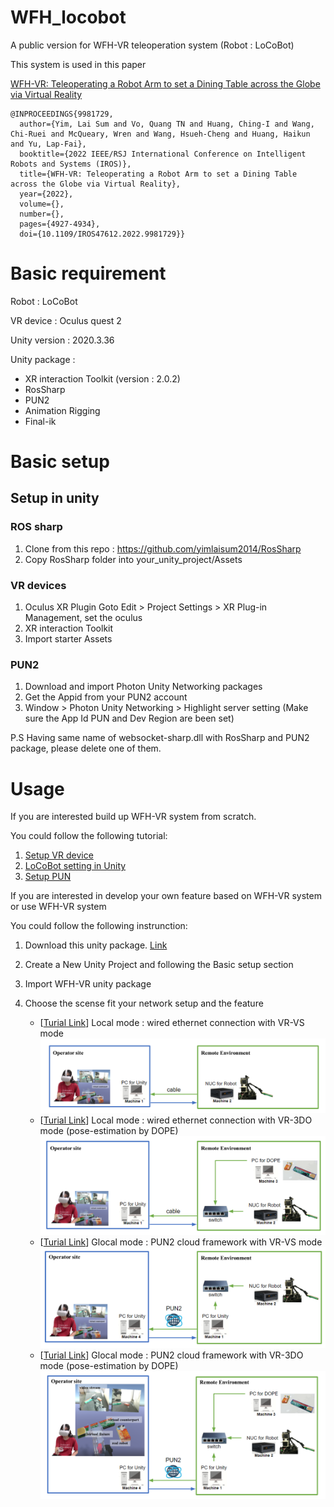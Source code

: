# WFH_locobot
A public version for WFH-VR teleoperation system (Robot : LoCoBot)

This system is used in this paper 

[WFH-VR: Teleoperating a Robot Arm to set a Dining Table across the Globe via Virtual Reality](https://ieeexplore.ieee.org/stamp/stamp.jsp?tp=&arnumber=9981729)

```
@INPROCEEDINGS{9981729,
  author={Yim, Lai Sum and Vo, Quang TN and Huang, Ching-I and Wang, Chi-Ruei and McQueary, Wren and Wang, Hsueh-Cheng and Huang, Haikun and Yu, Lap-Fai},
  booktitle={2022 IEEE/RSJ International Conference on Intelligent Robots and Systems (IROS)}, 
  title={WFH-VR: Teleoperating a Robot Arm to set a Dining Table across the Globe via Virtual Reality}, 
  year={2022},
  volume={},
  number={},
  pages={4927-4934},
  doi={10.1109/IROS47612.2022.9981729}}
```

# Basic requirement 
Robot : LoCoBot

VR device : Oculus quest 2

Unity version : 2020.3.36

Unity package : 
- XR interaction Toolkit (version : 2.0.2)
- RosSharp 
- PUN2
- Animation Rigging
- Final-ik 

# Basic setup

##  Setup in unity
### ROS sharp
1. Clone from this repo : https://github.com/yimlaisum2014/RosSharp
2. Copy RosSharp folder into your_unity_project/Assets

### VR devices
1. Oculus XR Plugin
Goto Edit > Project Settings > XR Plug-in Management, set the oculus 
2. XR interaction Toolkit 
3. Import starter Assets

### PUN2
1. Download and import Photon Unity Networking packages
2. Get the Appid from your PUN2 account
3. Window >  Photon Unity Networking > Highlight server setting (Make sure the App Id PUN and Dev Region are been set)

P.S Having same name of websocket-sharp.dll with RosSharp and PUN2 package, please delete one of them.



# Usage 
If you are interested build up WFH-VR system from scratch.

You could follow the following tutorial:

1. [Setup VR device](Tutorial/S_setup_VR.md)
2. [LoCoBot setting in Unity](Tutorial/S_setup_locobot.md)
3. [Setup PUN](Tutorial/S_setup_PUN.md)

If you are interested in develop your own feature based on WFH-VR system or use WFH-VR system

You could follow the following instrunction: 

1. Download this unity package. [Link](https://drive.google.com/file/d/1kydMeaIZmJhMl7KHf5UtlN6aVfZTzvmk/view?usp=share_link)
2. Create a New Unity Project and following the Basic setup section
3. Import WFH-VR unity package
4. Choose the scense fit your network setup and the feature

    - [[Turial Link](Tutorial/P_Local_w_VS.md)] Local mode : wired ethernet connection with VR-VS mode 
    ![Global_w_VS.](Tutorial/Figures\local_w_vs.PNG)
    - [[Turial Link](Tutorial/P_Local_w_3DO.md)] Local mode : wired ethernet connection with VR-3DO mode (pose-estimation by DOPE) 
    ![Global_w_VS.](Tutorial/Figures\local_w_3do.PNG)
    - [[Turial Link](Tutorial/P_Global_w_VS.md)] Glocal mode : PUN2 cloud framework with VR-VS mode 
    ![Global_w_VS.](Tutorial/Figures\global_w_vs.PNG)
    - [[Turial Link](Tutorial/P_Global_w_3DO.md)] Glocal mode : PUN2 cloud framework with VR-3DO mode (pose-estimation by DOPE) 
    ![Global_w_VS.](Tutorial/Figures\global_w_3do.PNG)


